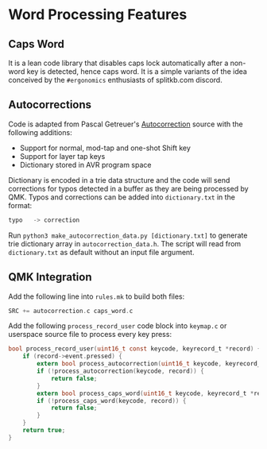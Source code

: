 # Word Processing Features

## Caps Word
It is a lean code library that disables caps lock automatically after a non-word key is detected, hence caps word. It is a simple variants of the idea conceived by the `#ergonomics` enthusiasts of splitkb.com discord.

## Autocorrections
Code is adapted from Pascal Getreuer's [Autocorrection](https://getreuer.info/posts/keyboards/autocorrection) source with the following additions:
* Support for normal, mod-tap and one-shot Shift key
* Support for layer tap keys
* Dictionary stored in AVR program space

Dictionary is encoded in a trie data structure and the code will send corrections for typos detected in a buffer as they are being processed by QMK. Typos and corrections can be added into `dictionary.txt` in the format:
```c
typo   -> correction
```
Run `python3 make_autocorrection_data.py [dictionary.txt]` to generate trie dictionary array in `autocorrection_data.h`. The script will read from `dictionary.txt` as default without an input file argument.

## QMK Integration
Add the following line into `rules.mk` to build both files:
```c
SRC += autocorrection.c caps_word.c
```
Add the following `process_record_user` code block into `keymap.c` or userspace source file to process every key press:
```c
bool process_record_user(uint16_t const keycode, keyrecord_t *record) {
    if (record->event.pressed) {
        extern bool process_autocorrection(uint16_t keycode, keyrecord_t* record);
        if (!process_autocorrection(keycode, record)) {
            return false;
        }
        extern bool process_caps_word(uint16_t keycode, keyrecord_t *record);
        if (!process_caps_word(keycode, record)) {
            return false;
        }
    }
    return true;
}
```
